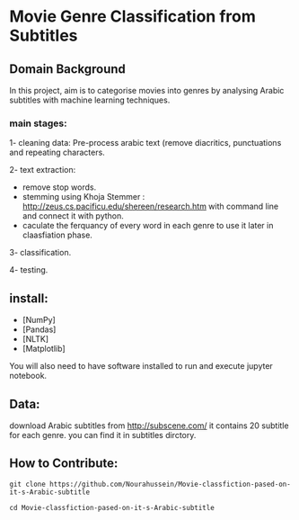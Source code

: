 # Movie Genre Classification from Subtitles

## Domain Background
In this project, aim is to categorise movies into genres by analysing Arabic subtitles with machine learning techniques. 
### main stages:
1- cleaning data: Pre-process arabic text (remove diacritics, punctuations and repeating characters.

2- text extraction:


* remove stop words.
* stemming using Khoja Stemmer : http://zeus.cs.pacificu.edu/shereen/research.htm with command line and connect it with python.
* caculate the ferquancy of every word in each genre to use it later in claasfiation phase.

3- classification.

4- testing.


## install:
* [NumPy]
* [Pandas]
* [NLTK]
* [Matplotlib]

You will also need to have software installed to run and execute jupyter notebook.



## Data:
download Arabic subtitles from http://subscene.com/
it contains 20 subtitle for each genre.
you can find it in subtitles dirctory.

## How to Contribute: 
`git clone https://github.com/Nourahussein/Movie-classfiction-pased-on-it-s-Arabic-subtitle`

`cd Movie-classfiction-pased-on-it-s-Arabic-subtitle` 

